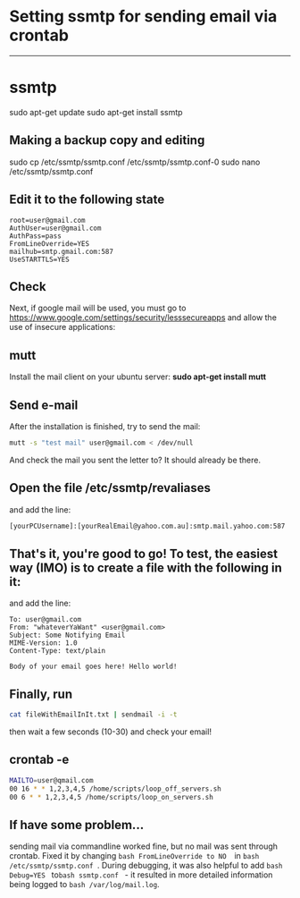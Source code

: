 # Setting ssmtp for sending email via crontab

------------



ssmtp
=========

sudo apt-get update
sudo apt-get install ssmtp

Making a backup copy and editing
------------

sudo cp /etc/ssmtp/ssmtp.conf /etc/ssmtp/ssmtp.conf-0
sudo nano /etc/ssmtp/ssmtp.conf

Edit it to the following state
--------------

    root=user@gmail.com
    AuthUser=user@gmail.com
    AuthPass=pass
    FromLineOverride=YES
    mailhub=smtp.gmail.com:587
    UseSTARTTLS=YES


Check
------------

Next, if google mail will be used, you must go to https://www.google.com/settings/security/lesssecureapps and allow the use of insecure applications:

mutt
----------------

Install the mail client on your ubuntu server:
**sudo apt-get install mutt**

Send e-mail
-------

After the installation is finished, try to send the mail:
```bash
mutt -s "test mail" user@gmail.com < /dev/null
```
And check the mail you sent the letter to? It should already be there.

Open the file /etc/ssmtp/revaliases
------------------
and add the line:

```bash
[yourPCUsername]:[yourRealEmail@yahoo.com.au]:smtp.mail.yahoo.com:587
```
That's it, you're good to go! To test, the easiest way (IMO) is to create a file with the following in it:
------------------
and add the line:
    
    To: user@gmail.com
    From: "whateverYaWant" <user@gmail.com>
    Subject: Some Notifying Email
    MIME-Version: 1.0
    Content-Type: text/plain
    
    Body of your email goes here! Hello world!

Finally, run 
----------------
```bash
cat fileWithEmailInIt.txt | sendmail -i -t
```

then wait a few seconds (10-30) and check your email!

crontab -e
----------------

```bash
MAILTO=user@qmail.com
00 16 * * 1,2,3,4,5 /home/scripts/loop_off_servers.sh
00 6 * * 1,2,3,4,5 /home/scripts/loop_on_servers.sh
```

If have some problem...
----------------
sending mail via commandline worked fine, but no mail was sent through crontab. Fixed it by changing ```bash
FromLineOverride to NO 
```in ```bash
/etc/ssmtp/ssmtp.conf
```. During debugging, it was also helpful to add ```bash
Debug=YES
``` to```bash
 ssmtp.conf
``` - it resulted in more detailed information being logged to ```bash
/var/log/mail.log```. 
